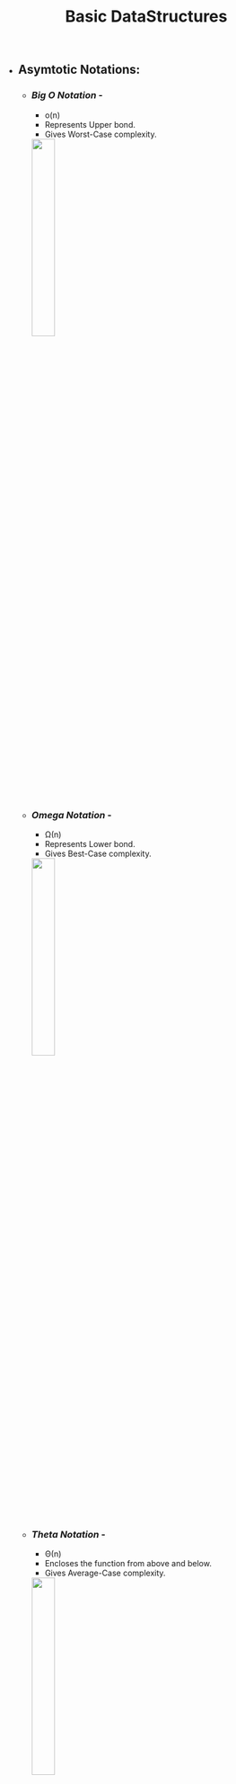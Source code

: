 # <center> Basic DataStructures
<br>

- ## **Asymtotic Notations**:
    - ### *Big O Notation* -
        - o(n)
        - Represents Upper bond.
        - Gives Worst-Case complexity.

        <img src="https://cdn.programiz.com/sites/tutorial2program/files/big0.png" height="30%" width="30%" >

    - ### *Omega Notation* - 
        - Ω(n)
        - Represents Lower bond.
        - Gives Best-Case complexity.

        <img src="https://cdn.programiz.com/sites/tutorial2program/files/omega.png" height="30%" width="30%" >

    - ### *Theta Notation* - 
        - Θ(n)
        - Encloses the function from above and below.
        - Gives Average-Case complexity.

        <img src="https://cdn.programiz.com/sites/tutorial2program/files/theta.png" height="30%" width="30%" >


    *************************************************************************************************
<br>
<br>

- ## **Divide and Conqure Algorithm:**
    ### Concept:
    - **Divide** - Divide the problems into subproblems using recursion.
    - **Conquer** - Solve smaller sub-problems *(recursively)*.
    - **Combine** - Combine the result of sub-problems to solve the actual problem.
    <br>
    
    ### Time Complexity: O(nlog(n))
    <br>

    ### Divide and Conquer v/s Dynamic Approach:
    Divide and Conquer | Dynamic Approach
    -------------------|-----------------
    Result of subproblems not stored for future reference | Results are stored for future reference
    Use when sub problem is not solved multiple times | Use when result of subproblem is to be used
    <br>
    
    ### Applications:
    - Binary Search
    - Merge Sort
    - Quick Sort
    - Strassen's Matrix multiplication
    - Karatsuba Algorithm

    **********************************************************************************************
<br>
<br>

- ## **Stack:**
    ### Concept:
    - Like pile of notebooks - 
        - put on top
        - remove from top
    - **Abstract Data Type**
    - **LIFO** principle - Last In First Out
        - push - putting an element on top of stack
        - pop - removing an element

        <img src="https://cdn.programiz.com/sites/tutorial2program/files/stack.png" height="50%" width="50%" >
        <br>
    
    ### Operations:
    - **Push** - Add element on top of stack.
    - **Pop** - Remove element from top of stack.
    - **IsEmpty** - Check if stack is empty.
    - **IsFull** - Check if stack is full.
    - **Peek** - Get value of top element without removing it.
    <br>

    ### Working:
    1. `TOP` is used to keep track of top element in stack.
    2. While initializing: `TOP = -1`. Can check if stack is empty by condition `TOP == -1` .
    3. On pushing: `TOP` is increased by 1 and new element is placed at the position of `TOP`.
    4. On popping: return the value of element at `TOP` and reduce its value by 1.
    5. Before pushing: check if stack is full.
    6. Before popping: check if stack is empty.

    <img src="https://cdn.programiz.com/sites/tutorial2program/files/stack-operations.png" height="50%" width="50" >
    <br>

    ### Implementation:
    ```python
    # Creating a stack
    def create_stack():
        stack = []
        return stack


    # Creating an empty stack
    def check_empty(stack):
        return len(stack) == 0


    # Adding items into the stack
    def push(stack, item):
        stack.append(item)
        print("pushed item: " + item)


    # Removing an element from the stack
    def pop(stack):
        if (check_empty(stack)):
            return "stack is empty"

        return stack.pop()


    stack = create_stack()
    push(stack, str(1))
    push(stack, str(2))
    push(stack, str(3))
    push(stack, str(4))
    print("popped item: " + pop(stack))
    print("stack after popping an element: " + str(stack))
    ```
    <br>

    ### Time Complexity: O(1)
    <br>

    ### Application: 
    - **Reverse a word or string**
    - **Calculate prefix or postfix value**
    - **Browser back button**

    *************************************************************************************
<br>
<br>

- ## **Queue / Simple Queue:**
    ### Concept:
    - Ticket Queue:
        - Enters first
        - Gets tickect first
    - **FIFO Rule** - First In First Out
    - Enqueque - Putting in the item in the list
    - Dequeue -  Removing the item form list 
    <br>

    ### Operations:
    - **Enqueue** - Add element to the end of queue.
    - **Dequeue** - Remove an element from the front of queue.
    - **IsEmpty** - Check if queue is empty.
    - **IsFull** - Check if queue is full.
    - **Peek** - Get value of first element without removing it.
    <br>

    ### Working:
    - 2 pointers - `FRONT` to track first element and `REAR` to track last element.
    - Initially both `FRONT` and `REAR` set to `-1`.
    - **Enqueue** - 
        - Check if queue is full.
        - For 1st element, set value of `FRONT` and `REAR` to `0`.
        - For adding a new element, increase `REAR` by `1` and insert element in the position pointed by it.
    - **Dequeue** - 
        - Check if queue is empty.
        - Return the value pointed by `Front` and increase its value by `1`.
        - For the last element, i.e when `FRONT == REAR`, reset the value of both to `-1`.
        
        <img src="https://cdn.programiz.com/sites/tutorial2program/files/Queue-program-enqueue-dequeue.png" height="40%" width="40%" >
    <br>

    ### Implementtation:
    ```python
    class Queue:

        def __init__(self):
            self.queue = []

        # Add an element
        def enqueue(self, item):
            self.queue.append(item)

        # Remove an element
        def dequeue(self):
            if len(self.queue) < 1:
                return None
            return self.queue.pop(0)

        # Display  the queue
        def display(self):
            print(self.queue)

        def size(self):
            return len(self.queue)


    q = Queue()
    q.enqueue(1)
    q.enqueue(2)
    q.enqueue(3)
    q.enqueue(4)
    q.enqueue(5)

    q.display()

    q.dequeue()

    print("After removing an element")
    q.display()
    ```
    <br>

    ### Limitation:
    After few enqueue and dequeue operation the size of queue reduces. We can only use the indexes smaller than `FRONT` only when both `FRONT` and `REAR` is set to initial.<br>
    To solve this: ***Circular Queue***
    <br>

    ### Time Complexity: O(1)
    <br>

    ### Applications:
    - CPU and Disk Scheduling
    - Queue is used to synchronise asynchronous data transfer.
    - Handeling interrupt in real-time system.
    - Call center phone system - to hold people calling them in order.
    <br>

    ### Types:
    - Simple Queue

        <img src="https://cdn.programiz.com/sites/tutorial2program/files/simple-queue_0.png" height="50%" width="50%" >
    - Circular Queue

        <img src="https://cdn.programiz.com/sites/tutorial2program/files/circular-queue.png" height="50%" width="50%" >
    - Priority Queue

        <img src="https://cdn.programiz.com/sites/tutorial2program/files/priority-queue.png" height="50%" width="50%" >
    - Double Ended Queue

        <img src="https://cdn.programiz.com/sites/tutorial2program/files/double-ended-queue.png" height="50%" width="50%" >
    

    *************************************************************************************
<br>
<br>

- ## **Circular Queue:**
    ### Working -
    - Circular Increment
    - When `REAR` reaches the end of the queue, we start by beigning of the queue.
    - Performed by modulo division with size of queue.
    - `if REAR + 1 == 5 (overflow!), REAR = (REAR + 1)%5 = 0 (start of queue)`        
    <br>

    ### Operations:
    - 2 pointers - `FRONT` to track first element and `REAR` to track last element.
    - Initially both `FRONT` and `REAR` set to `-1`.
    - **Enqueue** -
        - Check if queue is full.
        - For 1st element, set value of `FRONT` and `REAR` to `0`.
        - For adding a new element, circularly increase `REAR` by `1` (if reaches the end, next it would be at the start of the queue) and insert element in the position pointed by it.
    - **Dequeue** - 
        - Check if queue is empty.
        - Return the value pointed by `Front` and circularly increase its value by `1`.
        - For the last element, i.e when `FRONT == REAR`, reset the value of both to `-1`.
    - **IsFull** - 2 cases:
        - ```
            FRONT == 0 and REAR == SIZE -1 or FRONT == REAR + 1 
            ```
        <img src="https://cdn.programiz.com/sites/tutorial2program/files/circular-queue-program.png" height="40%" width="40%" >
    <br>

    ### Implementation:
    ```python
    class MyCircularQueue():

        def __init__(self, k):
            self.k = k
            self.queue = [None] * k
            self.head = self.tail = -1

        # Insert an element into the circular queue
        def enqueue(self, data):

            if ((self.tail + 1) % self.k == self.head):
                print("The circular queue is full\n")

            elif (self.head == -1):
                self.head = 0
                self.tail = 0
                self.queue[self.tail] = data
            else:
                self.tail = (self.tail + 1) % self.k
                self.queue[self.tail] = data

        # Delete an element from the circular queue
        def dequeue(self):
            if (self.head == -1):
                print("The circular queue is empty\n")

            elif (self.head == self.tail):
                temp = self.queue[self.head]
                self.head = -1
                self.tail = -1
                return temp
            else:
                temp = self.queue[self.head]
                self.head = (self.head + 1) % self.k
                return temp

        def printCQueue(self):
            if(self.head == -1):
                print("No element in the circular queue")

            elif (self.tail >= self.head):
                for i in range(self.head, self.tail + 1):
                    print(self.queue[i], end=" ")
                print()
            else:
                for i in range(self.head, self.k):
                    print(self.queue[i], end=" ")
                for i in range(0, self.tail + 1):
                    print(self.queue[i], end=" ")
                print()


    # Your MyCircularQueue object will be instantiated and called as such:
    obj = MyCircularQueue(5)
    obj.enqueue(1)
    obj.enqueue(2)
    obj.enqueue(3)
    obj.enqueue(4)
    obj.enqueue(5)
    print("Initial queue")
    obj.printCQueue()

    obj.dequeue()
    print("After removing an element from the queue")
    obj.printCQueue()
    ```            
    <br>

    ### Time Complexity: O(1)
    <br>

    ### Applications:
    - CPU Scheduling
    - Memory Management
    - Traffic Management
    
    **************************************************************************************
<br>
<br>

- ## **Priority Queue:**
    ### Understanding: 
    - Each element is associated with a priority and is served according to that.
    - If elements have same priority then served according to order in queue.
    <br>

    ### Implementation: 
    - Implemented using -
        - Array
        - Linked List
        - Heap (Most Efficient)
        - BST
    - Time Complexity -  

        Operations | peek | insert | delete
        ---------- | ---- | ------ | ------
        Linked List | O(1) | O(n) | O(1)
        Binary Heap | O(1) | O(log n) | O(log n)
        Binary Search Tree | O(1) | O(log n) | O(log n)
    <br>

    ### Operations:
    - Insert -
        1. Insert element to the end of the tree.
        2. Heapify the tree.
        - ```
            if there is no node, 
            create a newNode.
            else (if a node is already present)
            insert the newNode at the end (last node from left to right.)
            
            heapify the array
            ```
    - Delete - 
        1. Select the elemenet to be deleted and swap with the last element.
        2. Remove the last element.
        3. Heapify the tree.
        - ```
            If nodeToBeDeleted is the leafNode
            remove the node
            Else swap nodeToBeDeleted with the lastLeafNode
            remove noteToBeDeleted
            
            heapify the array
            ```
    - Peek -
        - Return max element from max-heap and min element from min-heap
        - `return rootNode`
    <br>

    ### Implementation:
    ```python
    # Function to heapify the tree
    def heapify(arr, n, i):
        # Find the largest among root, left child and right child
        largest = i
        l = 2 * i + 1
        r = 2 * i + 2

        if l < n and arr[i] < arr[l]:
            largest = l

        if r < n and arr[largest] < arr[r]:
            largest = r

        # Swap and continue heapifying if root is not largest
        if largest != i:
            arr[i], arr[largest] = arr[largest], arr[i]
            heapify(arr, n, largest)


    # Function to insert an element into the tree
    def insert(array, newNum):
        size = len(array)
        if size == 0:
            array.append(newNum)
        else:
            array.append(newNum)
            for i in range((size // 2) - 1, -1, -1):
                heapify(array, size, i)


    # Function to delete an element from the tree
    def deleteNode(array, num):
        size = len(array)
        i = 0
        for i in range(0, size):
            if num == array[i]:
                break

        array[i], array[size - 1] = array[size - 1], array[i]

        array.remove(size - 1)

        for i in range((len(array) // 2) - 1, -1, -1):
            heapify(array, len(array), i)


    arr = []

    insert(arr, 3)
    insert(arr, 4)
    insert(arr, 9)
    insert(arr, 5)
    insert(arr, 2)

    print ("Max-Heap array: " + str(arr))

    deleteNode(arr, 4)
    print("After deleting an element: " + str(arr))
    ```
    <br>

    ### Application:
    - Dijkstra's algorithm
    - Implementing stack
    - Load balancing and interrupt handeling in os.
    - Data compression in Huffman code.
    
    ******************************************************************************************
<br>
<br>

- ## **Deque:**
    ### Concept:
    - Insertion and Removal can be perfromed from both the ends.
    - Do not follow **FIFO**.
    - TYPES:
        - **Input Restricted Deque**:
        Input restricted from single end but output from both the ends.
        - **Output Restricted Deque**:
        Output restricted from single end but input from both the ends.
    <br>

    ### Operations:
    - An array of size `n` and 2 pointers `FRONT = -1` and `REAR = 0`.
    - **Insert at front** -
        - If `FRONT < 1`. Set `FRONT = n - 1` else `FRONT -= 1`.
        - Insert element at the position of `FRONT`.
    - **Insert at rear** -
        - If array if full `REAR = 0`. 
        - Else `REAR += 1`.
        - Insert element at the position of `REAR`.
    - **Delete from from** - 
        - Check if array is empty.
        - If `FRONT == REAR`, set `FRONT = REAR = -1`.
        - Else if `FRONT == n - 1`, set `FRONT = 0`.
        - Else set `FRONT += 1`.
    - **Delete from rear** -
        - Check if array is empty.
        - If `FRONT == REAR`, set `FRONT = REAR = -1`.
        - Else if `REAR == 0`, set `REAR = n - 1`.
        - Else `REAR -= 1`.
    - **Check empty** - `FRONT == -1`
    - **Check full** - `FRONT == 0` and `REAR == n - 1` or `FRONT == REAR + 1`.
    <br>

    ### Implementation:
    ```python
    class Deque:
        def __init__(self):
            self.items = []

        def isEmpty(self):
            return self.items == []

        def addRear(self, item):
            self.items.append(item)

        def addFront(self, item):
            self.items.insert(0, item)

        def removeFront(self):
            return self.items.pop(0)

        def removeRear(self):
            return self.items.pop()

        def size(self):
            return len(self.items)


    d = Deque()
    print(d.isEmpty())
    d.addRear(8)
    d.addRear(5)
    d.addFront(7)
    d.addFront(10)
    print(d.size())
    print(d.isEmpty())
    d.addRear(11)
    print(d.removeRear())
    print(d.removeFront())
    d.addFront(55)
    d.addRear(45)
    print(d.items)
    ```
    <br>

    ### Time Complexity: O(1)
    <br>

    ### Applications:
    - Undo Software operations
    - Store browser history
    - Implementiong stacks and queue
    
    **************************************************************************************
<br>
<br>

- ## **Linked List:**
    ### Understanding:
    - Series of connected nodes. Each node stores data and address of next node.
    - Address of first node is given as `HEAD`.
    - Address to next node is `NULL` in the last node.
    - Ability to break the chain and rejoin it.
    <br>

    ### Implementation:
    ```python
    class Node:
        # Creating a node
        def __init__(self, item):
            self.item = item
            self.next = None


    class LinkedList:

        def __init__(self):
            self.head = None


    if __name__ == '__main__':

        linked_list = LinkedList()

        # Assign item values
        linked_list.head = Node(1)
        second = Node(2)
        third = Node(3)

        # Connect nodes
        linked_list.head.next = second
        second.next = third

        # Print the linked list item
        while linked_list.head != None:
            print(linked_list.head.item, end=" ")
            linked_list.head = linked_list.head.next
    ```
    <br>

    ### Complexity:
    - Time:
        - *Search* - O(n)
        - *Insert* - O(1)
        - *Delete* - O(1)
    - Space - O(n)
    <br>

    ### Application:
    - Dynamic memory allocation.
    - Implemented in stack and queue.
    - UNDO functionalities.
    - Hash tables, Graphs.
    <br>

    ### Operations:
    - **Traverse**
        - Displaying the content of list.
        - Keep moving the `temp` node to the next node and display its content. If `temp` is `NULL` => we have reached the end of the list.
    
    - **Insert**
        - Adding elements to list.
        - *Insert at the beigning*:
            1. Allocate memory for new node and store data.
            2. `new_node.next = head`.
            3. `head = new_node`.
        - *Insert at the end*:
            1. Allocate memory for new node and store data.
            2. Traverse to last node.
            3. `temp.next = new_node`.
        - *Insert at the middle*:
            1. Allocate memory for new node and store data. 
            2. Traverse to the node just before the required position of the `new_node`.
            3. `new_node.next = temp.next`.
            4. `temp.next = new_node`.
    
    - **Delete**
        - Deleting node from the list.
        - *Delete from beigning*:
            1. `head = head.next`.
        - *Delete from end*:
            1. Traverse to second last element.
            2. `temp.next = NULL`.
        - *Delete from middle*:
            1. Traverse to the element before the element to be deleted.
            2. `temp.next = temp.next.next`.
    <br>

    ### Implementation of Operations:
    ```python
    # Create a node
    class Node:
        def __init__(self, item):
            self.item = item
            self.next = None


    class LinkedList:

        def __init__(self):
            self.head = None

        # Insert at the beginning
        def insertAtBeginning(self, data):
            new_node = Node(data)

            new_node.next = self.head
            self.head = new_node

        # Insert after a node
        def insertAfter(self, node, data):

            if node is None:
                print("The given previous node must inLinkedList.")
                return

            new_node = Node(data)
            new_node.next = node.next
            node.next = new_node

        # Insert at the end
        def insertAtEnd(self, data):
            new_node = Node(data)

            if self.head is None:
                self.head = new_node
                return

            last = self.head
            while (last.next):
                last = last.next

            last.next = new_node

        # Deleting a node
        def deleteNode(self, position):

            if self.head == None:
                return

            temp_node = self.head

            if position == 0:
                self.head = temp_node.next
                temp_node = None
                return

            # Find the key to be deleted
            for i in range(position - 1):
                temp_node = temp_node.next
                if temp_node is None:
                    break

            # If the key is not present
            if temp_node is None:
                return

            if temp_node.next is None:
                return

            next = temp_node.next.next
            temp_node.next = None
            temp_node.next = next

        def printList(self):
            temp_node = self.head
            while (temp_node):
                print(str(temp_node.item) + " ", end="")
                temp_node = temp_node.next


    if __name__ == '__main__':

        llist = LinkedList()
        llist.insertAtEnd(1)
        llist.insertAtBeginning(2)
        llist.insertAtBeginning(3)
        llist.insertAtEnd(4)
        llist.insertAfter(llist.head.next, 5)

        print('Linked list:')
        llist.printList()

        print("\nAfter deleting an element:")
        llist.deleteNode(3)
        llist.printList()
    ```
    <br>

    ### Types:
    - **Singly linked list**:
        <br>Each node has data and a pointer to the next node.
        
        <img src="https://cdn.programiz.com/sites/tutorial2program/files/linked-list-concept_0.png" height="50%" width="50%" >
    
    - **Doubly linked list**:
        <br>A pointer to previous node so tranverse in both forward and backward direction.

        <img src="https://cdn.programiz.com/sites/tutorial2program/files/doubly-linked-list-concept.png" height="50%" width="50%" >
    
    - **Circular linked list**:
        <br>Last node is linked to first node forming a circular loop.

        <img src="https://cdn.programiz.com/sites/tutorial2program/files/circular-linked-list.png" height="50%" width="50%" >
    
    ****************************************************************************************
<br>
<br>

- ## **Hash Tables:**
    ### Concept:
    Stores element in key valur pair.
    - ***Key*** : Unique. Used for indexing values.
    - ***Value*** : Data to be stored.
    <br>

    ### Hashing (Hash Fuction):
    In a hash table, a new index is processed using the keys. And, the element corresponding to that key is stored in the index. This process is called hashing.
    - `k` is key `h(x)` is hash function.
    - `h(x)` gives index to store element in key.

    <img src="https://cdn.programiz.com/sites/tutorial2program/files/Hash-2_0.png" height="60%" width="60%" >

    - It is a processing of mapping large arbitrary data to tabular indexes.
    - **Time Complexity: O(1).**
    - 
    <br>

    ### Hash Collision:
    - When hash function generates same indexfor multiple keys.
    - Resolved using 2 techniques:
        - Collision resolution by chaining.
        - Open Addressing (Liner/Quadratic Probing and Double Hashing)
    <br>

    - ### **Collision Resolution by chaining:**
        - Elements are stored in same the same index, using a doubly linked list.
        - if `j` is the index, it stores address of the head of the list of items. If list is empty `j = NULL`.
        - Pseudocode:
        ```
        chainedHashSearch(T, k)
        return T[h(k)]
        chainedHashInsert(T, x)
        T[h(x.key)] = x //insert at the head
        chainedHashDelete(T, x)
        T[h(x.key)] = NIL
        ```

    - ### **Open Addressing:**
        - Does not store multiple element in same index.
        - Index is either filled with a single key or left `NULL`.
        - **Liner Probing**:
            - Collision resolved by checking next slot.
            - `h(k, i) = (h′(k) + i) mod m`<br>
                i = 1,2,3,....<br>
                h'(k) = new hash funtion
            - If collision at h(k,0) -> h(k,1) is checked.<br>
                Value of `i` is linearly incremented.
            - Time Complexity - O(n)
        - **Quadratic Probing**:
            - Similar to liner probing but next slot is given by:<br>
                `h(k,i) = (h'(k) + c1i1 + c2i2) mod m`<br>
                c1, c2 = constants<br>
                i = 1,2,3....
        - **Double Hashing**:
            - If collision occures after h(k), another hash function is used for geting next free slot.
            - `h(k, i) = (h1(k) + ih2(k)) mod m`
    <br>

    ### Good Hash Function:
    - Reduces number of collisions.
    1. **Division Method:**
        - If `k` is key and `m` is size of hash table, <br>
            `h(k) = k mod m`
    2. **Multiplication Method:**
        - `h(k) = ⌊m(kA mod 1)⌋`<br>
            `kA mod 1` gives the fractional part `kA`<br>
            `⌊ ⌋` gives the floor value<br>
            `A` is constant between 0 and 1. Optimally `(√5-1)/2` (Knuth suggestion)
    3. **Universal Hashing:**
        - Hash function is chosen at random independent of keys.
    <br>

    ### Implementation:
    ```python
    hashTable = [[],] * 10

    def checkPrime(n):
        if n == 1 or n == 0:
            return 0

        for i in range(2, n//2):
            if n % i == 0:
                return 0

        return 1


    def getPrime(n):
        if n % 2 == 0:
            n = n + 1

        while not checkPrime(n):
            n += 2

        return n


    def hashFunction(key):
        capacity = getPrime(10)
        return key % capacity


    def insertData(key, data):
        index = hashFunction(key)
        hashTable[index] = [key, data]

    def removeData(key):
        index = hashFunction(key)
        hashTable[index] = 0

    insertData(123, "apple")
    insertData(432, "mango")
    insertData(213, "banana")
    insertData(654, "guava")

    print(hashTable)

    removeData(123)

    print(hashTable)
    ```
    <br>

    ### Applications:
    - For constant time lookup and insertion
    - Cryptographic applications
    - Data indexing

    *****************************************************************************************
<br>
<br>

- ## **Heap DataStructure:**
    ### Concept:
    - Data structure that satisfies heap property and is a complete binary tree.
    - Complete Binary Tree:
        - Every level except the late is completely filled.
        - Nodes are as far as possible
    - Heap Property:
        - ***Max Heap***: Key of each node is greater than its child node. Root node is the largest.
        - ***Min Heap***: Key of eash node is smaller than its child node. Root node is the smallest.
    <br>

    ### Operation:
    - **Heapify**:
        1. Create a complete binary tree of the array.
        2. Set `i` as 1st index of non-leaf node, given by `n/2 - 1`.
        3. Set `i = largest`.
        4. If leftChild(`2i+1`) is greater than `i`, set `leftChildIndex = largest`.<br>
        If rightChlid(`2i+2`) is greater than `largest`, set `rightChildIndex = largest`.
        5. Swap `largest` with `i`.
        6. Repeat step 3-5.
    - **Insert**:
        1. Insert new element at the end.
        2. Heapify.
    - **Delete**:
        1. Swap the required node with last element.
        2. Remove the last element.
        3. Heapify.
    - **Peek**:
        1. return `RootNode`.
    <br>

    ### Implementation:
    ```python
    # Max-Heap data structure in Python

    def heapify(arr, n, i):
        largest = i
        l = 2 * i + 1
        r = 2 * i + 2 
        
        if l < n and arr[i] < arr[l]:
            largest = l
        
        if r < n and arr[largest] < arr[r]:
            largest = r
        
        if largest != i:
            arr[i],arr[largest] = arr[largest],arr[i]
            heapify(arr, n, largest)

    def insert(array, newNum):
        size = len(array)
        if size == 0:
            array.append(newNum)
        else:
            array.append(newNum);
            for i in range((size//2)-1, -1, -1):
                heapify(array, size, i)

    def deleteNode(array, num):
        size = len(array)
        i = 0
        for i in range(0, size):
            if num == array[i]:
                break
            
        array[i], array[size-1] = array[size-1], array[i]

        array.remove(num)
        
        for i in range((len(array)//2)-1, -1, -1):
            heapify(array, len(array), i)
        
    arr = []

    insert(arr, 3)
    insert(arr, 4)
    insert(arr, 9)
    insert(arr, 5)
    insert(arr, 2)

    print ("Max-Heap array: " + str(arr))

    deleteNode(arr, 4)
    print("After deleting an element: " + str(arr))
    ```
    <br>

    ### Application:
    - Implementing Priority Queue.
    - Dijkstra’s Algorithm
    - Heap Sort
    
    *****************************************************************************************
<br>
<br>
